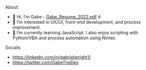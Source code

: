 About:
- 👋 Hi, I’m Gabe - [Gabe_Resume_2022.pdf](https://github.com/gabrielwright1/gabrielwright1/files/8064405/Gabe_Resume_2022.pdf) d
- 👀 I’m interested in UX/UI, front-end development, and process improvement.
- 🌱 I’m currently learning JavaScript. I also enjoy scripting with Python/VBA and process automation using Nintex.

Socials: 

- https://linkedin.com/in/gabrielwright1/
- https://twitter.com/GabeTheDev

<!---
gabrielwright1/gabrielwright1 is a ✨ special ✨ repository because its `README.md` (this file) appears on your GitHub profile.
You can click the Preview link to take a look at your changes.
--->
